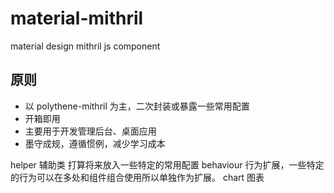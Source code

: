 # material-mithril

material design mithril js component

## 原则

- 以 polythene-mithril 为主，二次封装或暴露一些常用配置
- 开箱即用
- 主要用于开发管理后台、桌面应用
- 墨守成规，遵循惯例，减少学习成本

helper 辅助类 打算将来放入一些特定的常用配置
behaviour 行为扩展，一些特定的行为可以在多处和组件组合使用所以单独作为扩展。
chart 图表
